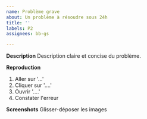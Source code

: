 ```yaml
---
name: Problème grave
about: Un problème à résoudre sous 24h
title: ''
labels: P2
assignees: bb-gs

---
```


**Description**
Description claire et concise du problème.

**Reproduction**
1. Aller sur '...'
2. Cliquer sur  '....'
3. Ouvrir '....'
4. Constater l'erreur

**Screenshots**
Glisser-déposer les images
